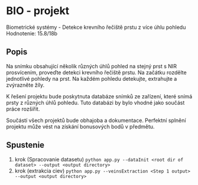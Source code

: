 # BIO - projekt
Biometrické systémy - Detekce krevního řečiště prstu z více úhlu pohledu
Hodnotenie: 15.8/18b

## Popis
Na snímku obsahující několik různých úhlů pohled na stejný prst s NIR prosvícením, proveďte detekci krevního řečiště prstu. Na začátku rozdělte jednotlivé pohledy na prst. Na každém pohledu detekujte, extrahujte a zvýrazněte žíly.

K řešení projektu bude poskytnuta databáze snímků ze zařízení, které snímá prsty z různých úhlů pohledu. Tuto databázi by bylo vhodné jako součást práce rozšířit.

Součástí všech projektů bude obhajoba a dokumentace. Perfektní splnění projektu může vést na získání bonusových bodů v předmětu.
## Spustenie
1. krok (Spracovanie datasetu)
`python app.py --dataInit <root dir of dataset> --output <output directory>`
2. krok (extrakcia ciev)
`python app.py --veinsExtraction <Step 1 output> --output <output directory>`